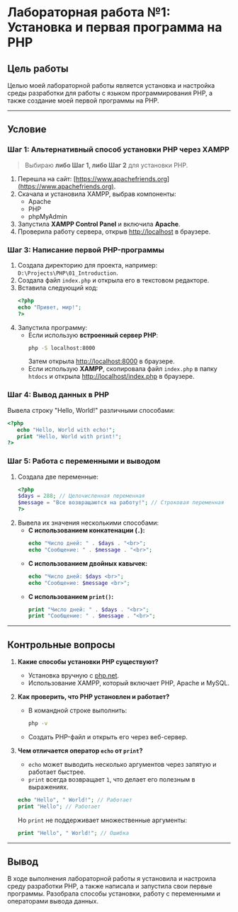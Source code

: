 # Лабораторная работа №1: Установка и первая программа на PHP

## Цель работы
Целью моей лабораторной работы является установка и настройка среды разработки для работы с языком программирования PHP, а также создание моей первой программы на PHP.

---

## Условие

### Шаг 1: Альтернативный способ установки PHP через XAMPP
> Выбираю **либо Шаг 1, либо Шаг 2** для установки PHP.

1. Перешла на сайт: [https://www.apachefriends.org](https://www.apachefriends.org).
2. Скачала и установила XAMPP, выбрав компоненты:
   - Apache
   - PHP
   - phpMyAdmin
3. Запустила **XAMPP Control Panel** и включила **Apache**.
4. Проверила работу сервера, открыв [http://localhost](http://localhost) в браузере.

### Шаг 3: Написание первой PHP-программы
1. Создала директорию для проекта, например: `D:\Projects\PHP\01_Introduction`.
2. Создала файл `index.php` и открыла его в текстовом редакторе.
3. Вставила следующий код:
   ```php
   <?php
   echo "Привет, мир!";
   ?>
   ```
4. Запустила программу:
   - Если использую **встроенный сервер PHP**:
     ```sh
     php -S localhost:8000
     ```
     Затем открыла [http://localhost:8000](http://localhost:8000) в браузере.
   - Если использую **XAMPP**, скопировала файл `index.php` в папку `htdocs` и открыла [http://localhost/index.php](http://localhost/index.php) в браузере.

### Шаг 4: Вывод данных в PHP
Вывела строку "Hello, World!" различными способами:
```php
<?php
   echo "Hello, World with echo!";
   print "Hello, World with print!";
?>
```

### Шаг 5: Работа с переменными и выводом
1. Создала две переменные:
   ```php
   <?php
   $days = 288; // Целочисленная переменная
   $message = "Все возвращаются на работу!"; // Строковая переменная
   ?>
   ```
2. Вывела их значения несколькими способами:
   - **С использованием конкатенации (`.`):**
     ```php
     echo "Число дней: " . $days . "<br>";
     echo "Сообщение: " . $message . "<br>";
     ```
   - **С использованием двойных кавычек:**
     ```php
     echo "Число дней: $days <br>";
     echo "Сообщение: $message <br>";
     ```
   - **С использованием `print()`:**
     ```php
     print "Число дней: " . $days . "<br>";
     print "Сообщение: " . $message . "<br>";
     ```

---

## Контрольные вопросы
1. **Какие способы установки PHP существуют?**
   - Установка вручную с [php.net](https://www.php.net/downloads).
   - Использование XAMPP, который включает PHP, Apache и MySQL.

2. **Как проверить, что PHP установлен и работает?**
   - В командной строке выполнить:
     ```sh
     php -v
     ```
   - Создать PHP-файл и открыть его через веб-сервер.

3. **Чем отличается оператор `echo` от `print`?**
   - `echo` может выводить несколько аргументов через запятую и работает быстрее.
   - `print` всегда возвращает `1`, что делает его полезным в выражениях.
   ```php
   echo "Hello", " World!"; // Работает
   print "Hello"; // Работает
   ```
   Но `print` не поддерживает множественные аргументы:
   ```php
   print "Hello", " World!"; // Ошибка
   ```

---

## Вывод
В ходе выполнения лабораторной работы я установила и настроила среду разработки PHP, а также написала и запустила свои первые программы. Разобрала способы установки, работу с переменными и операторами вывода данных.


